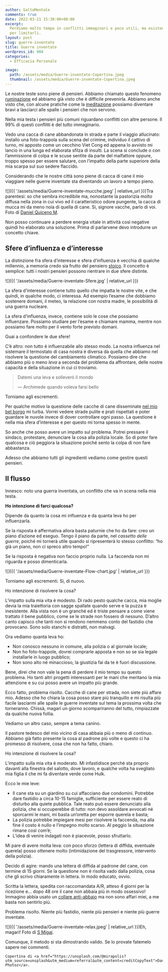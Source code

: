 ```yaml
---
author: SaltoMentale
comments: true
date: 2022-03-21 15:30:00+00:00
excerpt:
  Perdiamo molto tempo in conflitti immaginari e poco utili, ma esistono trucchi
  per limitarli.
layout: post
slug: guerre-inventate
title: Guerre inventate
wordpress_id: 904
categories:
  - Efficacia Personale

image:
  path: /assets/media/Guerre-inventate-Copertina.jpeg
  thumbnail: /assets/media/Guerre-inventate-Copertina.jpeg
---
```


Le nostre teste sono piene di pensieri. Abbiamo chiamato questo fenomeno [ruminazione](/i-nuovi-ruminanti/) ed abbiamo già visto che è difficile prevenirla. Abbiamo anche visto che, con alcune pratiche come la [meditazione](/30-giorni-meditazione/) possiamo diventare bravi a lasciarci alle spalle i pensieri che non servono.

Nella mia testa i pensieri più comuni riguardano conflitti con altre persone. Il 99% di questi conflitti è del tutto immaginario.

Vedo una cacca di cane abbandonata in strada e parte il viaggio allucinato: installo una foto-trappola sulla scena del crimine, individuo il cattivo di turno, mi apposto come un cecchino Viet Cong ed appena lo avvisto mi lancio in una lunga ed elaborata sfilza di insulti. La scena si conclude o con l’ammissione di colpa e le scuse sentite da parte del malfattore oppure, troppo spesso per essere salutare, con l’impatto della parte superiore della mia scarpa sul suo sedere flaccido.

Considerando che le nostre città sono piene di cacca di cane il mio viaggiare nelle guerre inventate sta diventando un lavoro a tempo pieno.

![]({{ '/assets/media/Guerre-inventate-mucche.jpeg' | relative_url }})Tra parentesi: so che sembra incredibile ma, nonostante la pastorizia molto diffusa nella zona in cui vivo ed il caratteristico odore pungente, la cacca di mucca mi da meno noia di quella di cane. Si, signore vacche, parlo di voi.  
Foto di [Daniel Quiceno M](https://unsplash.com/@daquima23?utm_source=unsplash&utm_medium=referral&utm_content=creditCopyText).

Non posso continuare a perdere energia vitale in attività così negative quindi ho elaborato una soluzione. Prima di parlarvene devo introdurre un concetto chiave.

## Sfere d’influenza e d’interesse

La distinzione fra sfera d’interesse e sfera d’influenza è vecchia di qualche millennio, a memoria credo sia frutto del pensiero [stoico](https://it.wikipedia.org/wiki/Stoicismo). Il concetto è semplice: tutti i nostri pensieri possono rientrare in due sfere distinte.

![]({{ '/assets/media/Guerre-inventate-Sfere.jpg' | relative_url }})

La sfera d’interesse contiene tutto quello che impatta le nostre vite, e che quindi, in qualche modo, ci interessa. Ad esempio l’esame che dobbiamo sostenere domani, il meteo, la relazione con nostra madre, le possibilità di una guerra nucleare.

La sfera d’influenza, invece, contiene solo le cose che possiamo influenzare. Possiamo studiare per l’esame e chiamare mamma, mentre non possiamo fare molto per il vento forte previsto domani.

Guai a confondere le due sfere!

C’è altro: non tutto è influenzabile allo stesso modo. La nostra influenza nel sistemare il termostato di casa nostra è diversa da quella che abbiamo nel risolvere la questione del cambiamento climatico. Possiamo dire che abbiamo più o meno _leva_ a seconda del problema da affrontare, delle nostre capacità e della situazione in cui ci troviamo.

> Datemi una leva e solleverò il mondo
> 
> — Archimede quando voleva farsi bello


Torniamo agli escrementi.

Per qualche motivo la questione delle cacche di cane disseminate [nel mio bel borgo](/vivere-in-un-borgo/) mi turba. Vorrei vedere strade pulite e prati rispettati e poter guardare le nuvole invece di dover controllare ogni passo. La questione è nella mia sfera d’interesse e per questo mi torna spesso in mente.

So anche che posso avere un impatto sul problema. Potrei pressare il sindaco, protestare, denunciare la cosa alla polizia locale. So di poter fare qualcosa e ciò peggiora la situazione poiché sento la colpa di non fare abbastanza.

Adesso che abbiamo tutti gli ingredienti vediamo come gestire questi pensieri.

## Il flusso

Innesco: noto una guerra inventata, un conflitto che va in scena nella mia testa.

**Ho intenzione di farci qualcosa?**

Dipende da quanto la cosa mi influenza e da quanta leva ho per influenzarla.

Se la risposta è affermativa allora basta paturnie che ho da fare: creo un piano d’azione ed eseguo. Tengo il piano da parte, nel _cassetto delle guerre_, poiché mi tornerà utile quando si ripresenterà lo stesso conflitto: “ho già un piano, non ci spreco altro tempo!”

Se la risposta è negativa non faccio proprio nulla. La faccenda non mi riguarda e posso dimenticarla.

![]({{ '/assets/media/Guerre-inventate-Flow-chart.jpg' | relative_url }})

Torniamo agli escrementi. Si, di nuovo.

Ho intenzione di risolvere la cosa?

L’impatto sulla mia vita è modesto. Di rado pesto qualche cacca, mia moglie devia la mia traiettoria con sagge spallate quando serve e la puzza è inesistente. Alla vista non è un granché ed è triste pensare a come viene trattato il bene pubblico, come se le strade non fossero di nessuno. D’altro canto capisco che tanti non si rendono nemmeno conto del fastidio che provocano. Sono solo stanchi e distratti, non malvagi.

Ora vediamo quanta leva ho:

- Non conosco nessuno in comune, alla polizia o al giornale locale;
- Non ho foto-trappole, dovrei comprarle apposta e non so se sia legale installarle in luogo pubblico;
- Non sono alto né minaccioso, la giustizia fai da te è fuori discussione.

Bene, direi che non vale la pena di perdere il mio tempo su questo problema. Ho tanti altri progetti interessanti per le mani che meritano la mia attenzione e su cui posso avere un impatto più grande.

Ecco fatto, problema risolto. Cacche di cane per strada, non siete più affare mio. Adesso che ho chiara la cosa posso stare più tranquillo e mi risulta più facile lasciarmi alle spalle le guerre inventate sul tema la prossima volta che torneranno. Chissà, magari un giorno scompariranno del tutto, rimpiazzate da qualche nuova follia.

Vediamo un altro caso, sempre a tema canino.

Il pastore tedesco del mio vicino di casa abbaia più o meno di continuo. Abbiamo già fatto presente la cosa al padrone più volte e questo ci ha promesso di risolvere, cosa che non ha fatto, chiaro.

Ho intenzione di risolvere la cosa?

L’impatto sulla mia vita è moderato. Mi infastidisce perché sta proprio davanti alla finestra del salotto, dove lavoro, e qualche volta ha svegliato mia figlia il che mi fa diventare verde come Hulk.

Ecco le mie leve:

- Il cane sta su un giardino su cui affacciano due condomini. Potrebbe dare fastidio a circa 10-15 famiglie, sufficiente per essere reato di disturbo alla quiete pubblica. Tale reato può essere denunciato alla polizia, che si occuperebbe di tutto: non devo assoldare avvocati né sporcarmi le mani, mi basta un’oretta per esporre querela e basta;
- La polizia potrebbe impiegare mesi per risolvere la faccenda, ma alla fine il costo è nullo e l’impegno molto scarso. Al peggio la situazione rimane così com’è;
- L’idea di venire indagati non è piacevole, posso sfruttarlo.

Mi pare di avere molta leva: con poco sforzo (lettera di diffida, eventuale querela) posso ottenere molto (intimidazione del trasgressore, intervento della polizia).

Decido di agire: mando una lettera di diffida al padrone del cane, con termine di 15 giorni. Se la questione non è risolta vado dalla polizia, cosa che gli scrivo chiaramente in lettera. In modo educato, ovvio.

Scritta la lettera, spedita con raccomandata A/R, atteso 4 giorni per la ricezione e… dopo 48 ore il cane non abbaia più in modo ossessivo! Immagino abbia usato un [collare anti-abbaio](https://amzn.to/3pdpBry) ma non sono affari miei, a me basta non sentirlo più.

Problema risolto. Niente più fastidio, niente più pensieri e niente più guerre inventate.

![]({{ '/assets/media/Guerre-inventate-relax.jpeg' | relative_url }})Eh, magari! Foto di [S Migaj](https://unsplash.com/@simonmigaj?utm_source=unsplash&utm_medium=referral&utm_content=creditCopyText).

Comunque, il metodo si sta dimostrando valido. Se lo provate fatemelo sapere nei commenti.

    Copertina di <a href="https://unsplash.com/@mirapolis?utm_source=unsplash&utm_medium=referral&utm_content=creditCopyText">Dave Photoz</a>.
